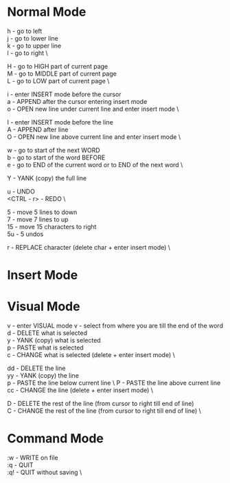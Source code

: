 # Normal Mode

h - go to left \
j - go to lower line \
k - go to upper line \
l - go to right \

H - go to HIGH part of current page \
M - go to MIDDLE part of current page \
L - go to LOW part of current page \

i - enter INSERT mode before the cursor \
a - APPEND after the cursor entering insert mode \
o - OPEN new line under current line and enter insert mode \

I - enter INSERT mode before the line \
A - APPEND after line \
O - OPEN new line above current line and enter insert mode \

w - go to start of the next WORD \
b - go to start of the word BEFORE \
e - go to END of the current word or to END of the next word \

Y - YANK (copy) the full line

u - UNDO \
<CTRL - r> - REDO \

5<down> - move 5 lines to down \
7<up> - move 7 lines to up \
15<right> - move 15 characters to right \
5u - 5 undos

r - REPLACE character (delete char + enter insert mode) \


# Insert Mode

# Visual Mode

v - enter VISUAL mode
v<right> - select from where you are till the end of the word \
d - DELETE what is selected \
y - YANK (copy) what is selected \
p - PASTE what is selected \
c - CHANGE what is selected (delete + enter insert mode) \

dd - DELETE the line \
yy - YANK (copy) the line \
  p - PASTE the line below current line \ 
  P - PASTE the line above current line \
cc - CHANGE the line (delete + enter insert mode) \

D - DELETE the rest of the line (from cursor to right till end of line) \
C - CHANGE the rest of the line (from cursor to right till end of line) \


# Command Mode
:w - WRITE on file \
:q - QUIT \
:q! - QUIT without saving \
